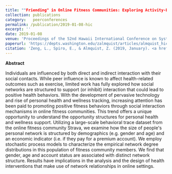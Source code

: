 ```yaml
---
title: ""Friending" in Online Fitness Communities: Exploring Activity-Based Online Network Structure"
collection: publications
category:   peerconferences
permalink: /publication/2019-01-08-hic
excerpt: ''
date: 2019-01-08
venue: 'Proceedings of the 52nd Hawaii International Conference on Systems Science (HICSS)'
paperurl: 'https://depts.washington.edu/zalmquist/articles/almquist_hicss.pdf'
citation: 'Zeng, L., Spiro, E., & Almquist, Z. (2019, January). <a href="https://scholarspace.manoa.hawaii.edu/items/031c7f17-2717-446d-92ef-e14f95ae98b1">" Friending" in online fitness communities: Exploring activity-based online network structure.</a> <i>In Proceedings of the 52nd Hawaii International Conference on Systems Science (HICSS)</i>, pp.2822–2831.'
---
```


**Abstract**

Individuals are influenced by both direct and indirect interaction with their social contacts. While peer influence is known to affect health-related outcomes such as exercise, limited work has fully explored how social networks are structured to support (or inhibit) interaction that could lead to positive health behaviors. With the development of pervasive technology and rise of personal health and wellness tracking, increasing attention has been paid to promoting positive fitness behaviors through social interaction mechanisms in online fitness communities. This trend offers a unique opportunity to understand the opportunity structures for personal health and wellness support. Utilizing a large-scale behavioral trace dataset from the online fitness community Strava, we examine how the size of people's personal network is structured by demographics (e.g. gender and age) and an economic indicator (i.e. if they pay for a premium account). We employ stochastic process models to characterize the empirical network degree distributions in this population of fitness community members. We find that gender, age and account status are associated with distinct network structure. Results have implications in the analysis and the design of health interventions that make use of network relationships in online settings.
